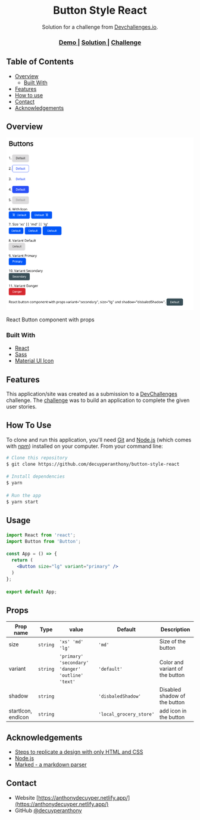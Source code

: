 <!-- Please update value in the {}  -->

<h1 align="center">Button Style React</h1>

<div align="center">
   Solution for a challenge from  <a href="http://devchallenges.io" target="_blank">Devchallenges.io</a>.
</div>

<div align="center">
  <h3>
    <a href="https://anthonydecuyperbuttonchallenge.netlify.app/">
      Demo
    </a>
    <span> | </span>
    <a href="https://github.com/decuyperanthony/button-style-react">
      Solution
    </a>
    <span> | </span>
    <a href="https://devchallenges.io/challenges/ohgVTyJCbm5OZyTB2gNY">
      Challenge
    </a>
  </h3>
</div>

<!-- TABLE OF CONTENTS -->

## Table of Contents

- [Overview](#overview)
  - [Built With](#built-with)
- [Features](#features)
- [How to use](#how-to-use)
- [Contact](#contact)
- [Acknowledgements](#acknowledgements)

<!-- OVERVIEW -->

## Overview

![screenshot](./.github/img/button2.png)

React Button component with props

### Built With

<!-- This section should list any major frameworks that you built your project using. Here are a few examples.-->

- [React](https://reactjs.org/)
- [Sass](https://sass-lang.com/documentation/syntax)
- [Material UI Icon](https://material-ui.com/components/material-icons/)

## Features

<!-- List the features of your application or follow the template. Don't share the figma file here :) -->

This application/site was created as a submission to a [DevChallenges](https://devchallenges.io/challenges) challenge. The [challenge](https://devchallenges.io/challenges/ohgVTyJCbm5OZyTB2gNY) was to build an application to complete the given user stories.

## How To Use

<!-- This is an example, please update according to your application -->

To clone and run this application, you'll need [Git](https://git-scm.com) and [Node.js](https://nodejs.org/en/download/) (which comes with [npm](http://npmjs.com)) installed on your computer. From your command line:

```bash
# Clone this repository
$ git clone https://github.com/decuyperanthony/button-style-react

# Install dependencies
$ yarn

# Run the app
$ yarn start
```
## Usage
```jsx
import React from 'react';
import Button from 'Button';

const App = () => {
  return (
    <Button size="lg" variant="primary" />
  )
};

export default App;
```
## Props
|Prop name        |Type          |value     |Default            |Description
|-----------------|------------|-------|-------------------|--------------------------------
|size         | `string`    |`'xs' 'md' 'lg'`      | `'md'`  | Size of the button
|variant        | `string`  |`'primary' 'secondary' 'danger' 'outline' 'text'`     |    `'default'`               | Color and variant of the button
|shadow        | `string`  | |    `'disbaledShadow'`               | Disabled shadow of the button
|startIcon, endIcon        | `string`  | |    `'local_grocery_store'`               | add icon in the button



## Acknowledgements

<!-- This section should list any articles or add-ons/plugins that helps you to complete the project. This is optional but it will help you in the future. For exmpale -->

- [Steps to replicate a design with only HTML and CSS](https://devchallenges-blogs.web.app/how-to-replicate-design/)
- [Node.js](https://nodejs.org/)
- [Marked - a markdown parser](https://github.com/chjj/marked)

## Contact

- Website [https://anthonydecuyper.netlify.app/](https://anthonydecuyper.netlify.app/)
- GitHub [@decuyperanthony](https://github.com/decuyperanthony)
